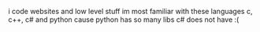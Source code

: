 i code websites and low level stuff 
im most familiar with these languages c, c++, c# and python cause python has so many libs c# does not have :(
